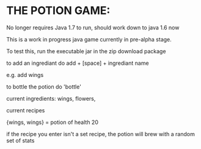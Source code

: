 THE POTION GAME:
================

No longer requires Java 1.7 to run, should work down to java 1.6 now

This is a work in progress java game currently in pre-alpha stage.

To test this, run the executable jar in the zip download package

to add an ingrediant do add + [space] + ingrediant name

e.g. add wings

to bottle the potion do 'bottle'

current ingredients:
wings,
flowers,

current recipes

{wings, wings} = potion of health 20

if the recipe you enter isn't a set recipe, the potion will brew with a random set of stats
